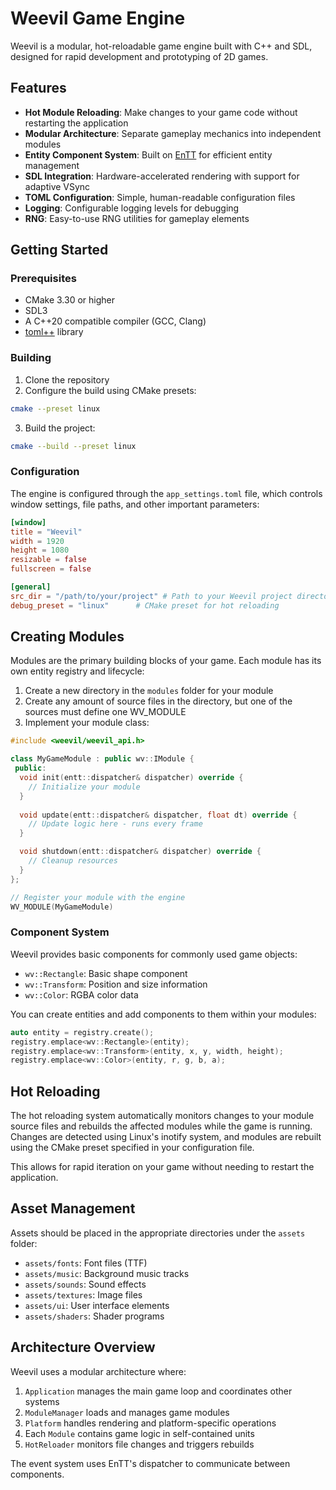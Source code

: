 # Weevil Game Engine

Weevil is a modular, hot-reloadable game engine built with C++ and SDL, designed for rapid development and prototyping of 2D games.

## Features

- **Hot Module Reloading**: Make changes to your game code without restarting the application
- **Modular Architecture**: Separate gameplay mechanics into independent modules
- **Entity Component System**: Built on [EnTT](https://github.com/skypjack/entt) for efficient entity management
- **SDL Integration**: Hardware-accelerated rendering with support for adaptive VSync
- **TOML Configuration**: Simple, human-readable configuration files
- **Logging**: Configurable logging levels for debugging
- **RNG**: Easy-to-use RNG utilities for gameplay elements

## Getting Started

### Prerequisites

- CMake 3.30 or higher
- SDL3
- A C++20 compatible compiler (GCC, Clang)
- [toml++](https://github.com/marzer/tomlplusplus) library

### Building

1. Clone the repository
2. Configure the build using CMake presets:

```bash
cmake --preset linux
```

3. Build the project:

```bash
cmake --build --preset linux
```

### Configuration

The engine is configured through the `app_settings.toml` file, which controls window settings, file paths, and other important parameters:

```toml
[window]
title = "Weevil"
width = 1920
height = 1080
resizable = false
fullscreen = false

[general]
src_dir = "/path/to/your/project" # Path to your Weevil project directory
debug_preset = "linux"      # CMake preset for hot reloading
```

## Creating Modules

Modules are the primary building blocks of your game. Each module has its own entity registry and lifecycle:

1. Create a new directory in the `modules` folder for your module
2. Create any amount of source files in the directory, but one of the sources must define one WV_MODULE
3. Implement your module class:

```cpp
#include <weevil/weevil_api.h>

class MyGameModule : public wv::IModule {
 public:
  void init(entt::dispatcher& dispatcher) override {
    // Initialize your module
  }
  
  void update(entt::dispatcher& dispatcher, float dt) override {
    // Update logic here - runs every frame
  }

  void shutdown(entt::dispatcher& dispatcher) override {
    // Cleanup resources
  }
};

// Register your module with the engine
WV_MODULE(MyGameModule)
```

### Component System

Weevil provides basic components for commonly used game objects:

- `wv::Rectangle`: Basic shape component
- `wv::Transform`: Position and size information
- `wv::Color`: RGBA color data

You can create entities and add components to them within your modules:

```cpp
auto entity = registry.create();
registry.emplace<wv::Rectangle>(entity);
registry.emplace<wv::Transform>(entity, x, y, width, height);
registry.emplace<wv::Color>(entity, r, g, b, a);
```

## Hot Reloading

The hot reloading system automatically monitors changes to your module source files and rebuilds the affected modules while the game is running. Changes are detected using Linux's inotify system, and modules are rebuilt using the CMake preset specified in your configuration file.

This allows for rapid iteration on your game without needing to restart the application.

## Asset Management

Assets should be placed in the appropriate directories under the `assets` folder:

- `assets/fonts`: Font files (TTF)
- `assets/music`: Background music tracks
- `assets/sounds`: Sound effects
- `assets/textures`: Image files
- `assets/ui`: User interface elements
- `assets/shaders`: Shader programs

## Architecture Overview

Weevil uses a modular architecture where:

1. `Application` manages the main game loop and coordinates other systems
2. `ModuleManager` loads and manages game modules
3. `Platform` handles rendering and platform-specific operations
4. Each `Module` contains game logic in self-contained units
5. `HotReloader` monitors file changes and triggers rebuilds

The event system uses EnTT's dispatcher to communicate between components.
